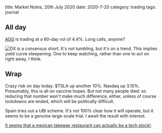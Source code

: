 title: Market Notes, 20th July 2020
date: 2020-7-20
category: trading
tags: journal

## All day

[AGG](https://koyfin.com/s/hZqgi4N7uT) is trading at a 60-day vol of 4.4%.  Long calls, anyone?

![DX is a consensus short](https://d1yhils6iwh5l5.cloudfront.net/charts/resized/71055/large/7_20_2020_2_33_21_PM.png).
It's not tumbling, but it's on a trend. 
This implies yield curve steepening. 
One to keep watching, rather than one to act on right away, I think.

## Wrap

Crazy risk on day today. $TSLA up another 10%. 
Nasdaq up 3.10%. 
Presumably, this is all on vaccine hopes. 
But not many people died: so reducing that number won't make much difference, either,
unless of course lockdowns are ended, which will be politically difficult.

Spain tries out a UBI scheme. It's not 100% clear how it will operate,
but it seems to be a genuine large-scale trial. 
I await the result with interest.

[It seems that a mexican takeway restaurant can actually be a tech stock!](https://www.tradersinsight.news/traders-insight/securities/options/chipotles-digital-drive-sets-it-up-to-crush-earnings-how-to-play-it-with-options/?=TWS).

